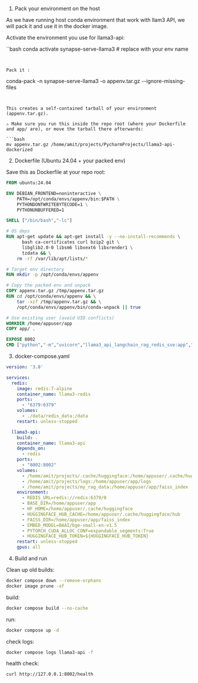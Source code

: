 1. Pack your environment on the host

As we have running host conda environment that work with llam3 API, we will pack it and use it in the docker image.

Activate the environment you use for llama3-api:

``bash
conda activate synapse-serve-llama3   # replace with your env name
```


Pack it :
```
conda-pack -n synapse-serve-llama3 -o appenv.tar.gz --ignore-missing-files

```


This creates a self-contained tarball of your environment (appenv.tar.gz).

⚠️ Make sure you run this inside the repo root (where your Dockerfile and app/ are), or move the tarball there afterwards:

```bash
mv appenv.tar.gz /home/amit/projects/PycharmProjects/llama3-api-dockerized

```

2. Dockerfile (Ubuntu 24.04 + your packed env)

Save this as Dockerfile at your repo root:
```Dockerfile
FROM ubuntu:24.04

ENV DEBIAN_FRONTEND=noninteractive \
    PATH=/opt/conda/envs/appenv/bin:$PATH \
    PYTHONDONTWRITEBYTECODE=1 \
    PYTHONUNBUFFERED=1

SHELL ["/bin/bash","-lc"]

# OS deps
RUN apt-get update && apt-get install -y --no-install-recommends \
      bash ca-certificates curl bzip2 git \
      libglib2.0-0 libsm6 libxext6 libxrender1 \
      tzdata && \
    rm -rf /var/lib/apt/lists/*

# Target env directory
RUN mkdir -p /opt/conda/envs/appenv

# Copy the packed env and unpack
COPY appenv.tar.gz /tmp/appenv.tar.gz
RUN cd /opt/conda/envs/appenv && \
    tar -xzf /tmp/appenv.tar.gz && \
    /opt/conda/envs/appenv/bin/conda-unpack || true

# Use existing user (avoid UID conflicts)
WORKDIR /home/appuser/app
COPY app/ .

EXPOSE 8002
CMD ["python","-m","uvicorn","llama3_api_langchain_rag_redis_sse:app","--host","0.0.0.0","--port","8002","--workers","1"]
```

3. docker-compose.yaml

```yaml
version: '3.8'

services:
  redis:
    image: redis:7-alpine
    container_name: llama3-redis
    ports:
      - "6379:6379"
    volumes:
      - ./data/redis_data:/data
    restart: unless-stopped

  llama3-api:
    build: .
    container_name: llama3-api
    depends_on:
      - redis
    ports:
      - "8002:8002"
    volumes:
      - /home/amit/projects/.cache/huggingface:/home/appuser/.cache/huggingface
      - /home/amit/projects/logs:/home/appuser/app/logs
      - /home/amit/projects/my_rag_data:/home/appuser/app/faiss_index
    environment:
      - REDIS_URL=redis://redis:6379/0
      - BASE_DIR=/home/appuser/app
      - HF_HOME=/home/appuser/.cache/huggingface
      - HUGGINGFACE_HUB_CACHE=/home/appuser/.cache/huggingface/hub
      - FAISS_DIR=/home/appuser/app/faiss_index
      - EMBED_MODEL=BAAI/bge-small-en-v1.5
      - PYTORCH_CUDA_ALLOC_CONF=expandable_segments:True
      - HUGGINGFACE_HUB_TOKEN=${HUGGINGFACE_HUB_TOKEN}
    restart: unless-stopped
    gpus: all

```

4. Build and run

Clean up old builds:

```bash
docker compose down --remove-orphans
docker image prune -af
```

build: 

```bash
docker compose build --no-cache
```

run:

```bash
docker compose up -d
```


check logs:

```bash
docker compose logs llama3-api -f
```

health check:

```bash
curl http://127.0.0.1:8002/health
```









